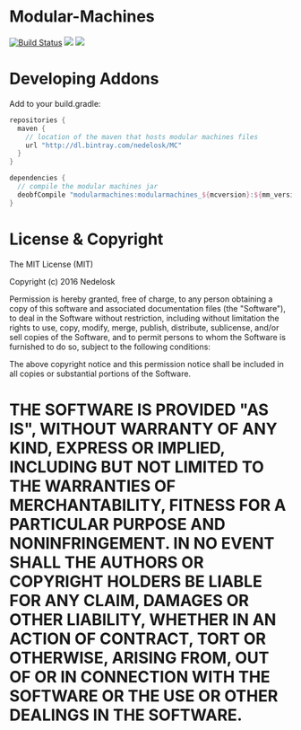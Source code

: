 # Modular-Machines

[![Build Status](https://drone.io/github.com/Nedelosk/Modular-Machines/status.png)](https://drone.io/github.com/Nedelosk/Modular-Machines/latest) [![](http://cf.way2muchnoise.eu/full_modular-machines_downloads.svg)](http://minecraft.curseforge.com/projects/modular-machines) [![](http://cf.way2muchnoise.eu/versions/Available%20For%20Minecraft_modular-machines_all.svg)](http://minecraft.curseforge.com/projects/modular-machines)

Developing Addons
===============
Add to your build.gradle:
```gradle
repositories {
  maven {
    // location of the maven that hosts modular machines files
    url "http://dl.bintray.com/nedelosk/MC"
  }
}

dependencies {
  // compile the modular machines jar
  deobfCompile "modularmachines:modularmachines_${mcversion}:${mm_version}:dev"
}
```
License & Copyright
===============
The MIT License (MIT)

Copyright (c) 2016 Nedelosk

Permission is hereby granted, free of charge, to any person obtaining a copy
of this software and associated documentation files (the "Software"), to deal
in the Software without restriction, including without limitation the rights
to use, copy, modify, merge, publish, distribute, sublicense, and/or sell
copies of the Software, and to permit persons to whom the Software is
furnished to do so, subject to the following conditions:

The above copyright notice and this permission notice shall be included in
all copies or substantial portions of the Software.

THE SOFTWARE IS PROVIDED "AS IS", WITHOUT WARRANTY OF ANY KIND, EXPRESS OR
IMPLIED, INCLUDING BUT NOT LIMITED TO THE WARRANTIES OF MERCHANTABILITY,
FITNESS FOR A PARTICULAR PURPOSE AND NONINFRINGEMENT. IN NO EVENT SHALL THE
AUTHORS OR COPYRIGHT HOLDERS BE LIABLE FOR ANY CLAIM, DAMAGES OR OTHER
LIABILITY, WHETHER IN AN ACTION OF CONTRACT, TORT OR OTHERWISE, ARISING FROM,
OUT OF OR IN CONNECTION WITH THE SOFTWARE OR THE USE OR OTHER DEALINGS IN
THE SOFTWARE.
==
